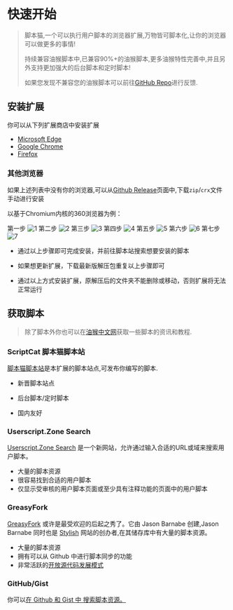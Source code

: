 # 快速开始

> 脚本猫,一个可以执行用户脚本的浏览器扩展,万物皆可脚本化,让你的浏览器可以做更多的事情!
>
> 持续兼容油猴脚本中,已兼容90%+的油猴脚本,更多油猴特性完善中,并且另外支持更加强大的后台脚本和定时脚本!
>
> 如果您发现不兼容您的油猴脚本可以前往[GitHub Repo](https://github.com/scriptscat/scriptcat)进行反馈.



## 安装扩展

你可以从下列扩展商店中安装扩展

* [Microsoft Edge](https://microsoftedge.microsoft.com/addons/detail/scriptcat/liilgpjgabokdklappibcjfablkpcekh)
* [Google Chrome](https://chrome.google.com/webstore/detail/scriptcat/ndcooeababalnlpkfedmmbbbgkljhpjf)
* [Firefox](https://addons.mozilla.org/zh-CN/firefox/addon/scriptcat/)



### 其他浏览器

如果上述列表中没有你的浏览器,可以从[Github Release](https://github.com/scriptscat/scriptcat/releases)页面中,下载`zip`/`crx`文件手动进行安装

以基于Chromium内核的360浏览器为例：

第一步
![1](https://user-images.githubusercontent.com/90684083/143379356-7d04a0d4-602f-4b73-9d28-34a9bbd1dc4f.png)
第二步
![2](https://user-images.githubusercontent.com/90684083/143379375-c783b1d2-63bb-4726-8b25-2fd6e0dfd09f.png)
第三步
![3](https://user-images.githubusercontent.com/90684083/143379392-4cb8cffc-68b9-4677-96d4-06960aa9c49d.png)
第四步
![4](https://user-images.githubusercontent.com/90684083/143379403-02c96401-9e8f-42fe-a02e-a13897b9fabb.png)
第五步
![5](https://user-images.githubusercontent.com/90684083/143379409-ea7826b9-99dc-4b4f-bdae-b85c49e31b2a.png)
第六步
![6](https://user-images.githubusercontent.com/90684083/143379420-deac9199-7ed2-47ce-a3db-95bc93da4789.png)
第七步
![7](https://user-images.githubusercontent.com/90684083/143379432-9bc2e86f-5a0c-4323-b934-45f9be6c6b7f.png)

* 通过以上步骤即可完成安装，并前往脚本站搜索想要安装的脚本

* 如果想更新扩展，下载最新版解压包重复以上步骤即可

* 通过以上方式安装扩展，原解压后的文件夹不能删除或移动，否则扩展将无法正常运行

## 获取脚本

> 除了脚本外你也可以在[油猴中文网](https://bbs.tampermonkey.net.cn/)获取一些脚本的资讯和教程.



### ScriptCat 脚本猫脚本站

[脚本猫脚本站](https://scriptcat.org/)是本扩展的脚本站点,可发布你编写的脚本.

* 新晋脚本站点

* 后台脚本/定时脚本
* 国内友好



### Userscript.Zone Search

[Userscript.Zone Search](https://www.userscript.zone/?utm_source=tm.net&utm_medium=scripts) 是一个新网站，允许通过输入合适的URL或域来搜索用户脚本。

-  大量的脚本资源
-  很容易找到合适的用户脚本
-  仅显示受审核的用户脚本页面或至少具有注释功能的页面中的用户脚本



### GreasyFork

[GreasyFork](https://greasyfork.org/) 或许是最受欢迎的后起之秀了。它由 Jason Barnabe 创建,Jason Barnabe 同时也是 [Stylish](https://userstyles.org/) 网站的创办者,在其储存库中有大量的脚本资源。

-  大量的脚本资源
-  拥有可以从 Github 中进行脚本同步的功能
-  非常活跃的[开放源代码发展模式](https://github.com/JasonBarnabe/greasyfork)



### GitHub/Gist

你可以[在 Github 和 Gist 中 搜索脚本资源。](https://gist.github.com/search?l=JavaScript&o=desc&q="%3D%3DUserScript%3D%3D"&s=updated)



